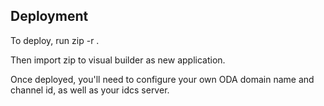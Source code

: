 ## Deployment 

To deploy, run zip -r <your-app-name> . 

Then import zip to visual builder as new application.

Once deployed, you'll need to configure your own ODA domain name and channel id, as well as your idcs server. 